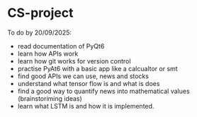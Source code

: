 # CS-project
To do by 20/09/2025:
- read documentation of PyQt6
- learn how APIs work
- learn how git works for version control
- practise PyAt6 with a basic app like a calcualtor or smt
- find good APIs we can use, news and stocks
- understand what tensor flow is and what is does
- find a good way to quantify news into mathematical values (brainstoriming ideas)
- learn what LSTM is and how it is implemented.
